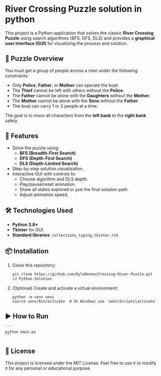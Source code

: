 # River Crossing Puzzle solution in python

This project is a Python application that solves the classic **River Crossing Puzzle** using search algorithms (BFS, DFS, DLS) and provides a **graphical user interface (GUI)** for visualizing the process and solution.

## 🧠 Puzzle Overview

You must get a group of people across a river under the following constraints:

- Only **Police**, **Father**, or **Mother** can operate the boat.
- The **Thief** cannot be left with others without the **Police**.
- The **Father** cannot be alone with the **Daughters** without the **Mother**.
- The **Mother** cannot be alone with the **Sons** without the **Father**.
- The boat can carry 1 or 2 people at a time.

The goal is to move all characters from the **left bank** to the **right bank** safely.

## 🚀 Features

- Solve the puzzle using:
  - **BFS (Breadth-First Search)**
  - **DFS (Depth-First Search)**
  - **DLS (Depth-Limited Search)**
- Step-by-step solution visualization.
- Interactive GUI with controls to:
  - Choose algorithm and DLS depth.
  - Play/pause/reset animation.
  - Show all states explored or just the final solution path.
  - Adjust animation speed.

## 🛠 Technologies Used

- **Python 3.8+**
- **Tkinter** for GUI
- **Standard libraries**: `collections`, `typing`, `tkinter.ttk`

## 📦 Installation

1. Clone this repository:

   ```bash
   git clone https://github.com/KyloReneo/Crossing-River-Puzzle.git
   cd Python-Solution
   ```

2. (Optional) Create and activate a virtual environment:

   ```
   python -m venv venv
   source venv/bin/activate  # On Windows use `venv\Scripts\activate`
   ```

## ▶️ How to Run

    ```
    python main.py
    ```

## 📄 License

This project is licensed under the MIT License. Feel free to use it or modify it for any personal or educational purpose.
